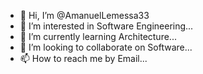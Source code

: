 - 👋 Hi, I’m @AmanuelLemessa33
- 👀 I’m interested in Software Engineering...
- 🌱 I’m currently learning Architecture...
- 💞️ I’m looking to collaborate on Software...
- 📫 How to reach me by Email...

<!---
AmanuelLemessa33/AmanuelLemessa33 is a ✨ special ✨ repository because its `README.md` (this file) appears on your GitHub profile.
You can click the Preview link to take a look at your changes.
--->
